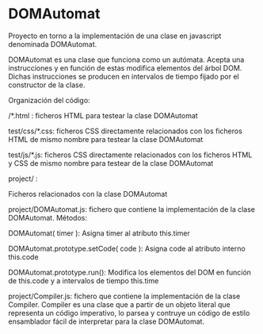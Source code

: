 DOMAutomat
==========

Proyecto en torno a la implementación de una clase en javascript denominada DOMAutomat.

DOMAutomat es una clase que funciona como un autómata. Acepta una instrucciones y en función de estas modifica elementos del árbol DOM. Dichas instrucciones se producen en intervalos de tiempo fijado por el constructor de la clase.

Organización del código:

/*.html : ficheros HTML para testear la clase DOMAutomat

test/css/*.css: ficheros CSS directamente relacionados con los ficheros HTML de mismo nombre para testear la clase DOMAutomat

test/js/*.js: ficheros CSS directamente relacionados con los ficheros HTML y CSS de mismo nombre para testear de la clase DOMAutomat

project/ :

Ficheros relacionados con la clase DOMAutomat

project/DOMAutomat.js: fichero que contiene la implementación de la clase DOMAutomat. Métodos:

DOMAutomat( timer ): Asigna timer al atributo this.timer 

DOMAutomat.prototype.setCode( code ): Asigna code al atributo interno this.code

DOMAutomat.prototype.run(): Modifica los elementos del DOM en función de this.code y a intervalos de tiempo this.time

project/Compiler.js: fichero que contiene la implementación de la clase Compiler. Compiler es una clase que a partir de un objeto literal que representa un código imperativo, lo parsea y contruye un código de estilo ensamblador fácil de interpretar para la clase DOMAutomat.